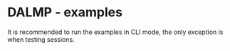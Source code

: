 DALMP - examples
================

It is recommended to run the examples in CLI mode, the only exception is when testing sessions.
